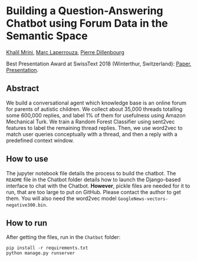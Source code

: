 # Building a Question-Answering Chatbot using Forum Data in the Semantic Space

[Khalil Mrini](https://KhalilMrini.github.io/), [Marc Laperrouza](https://people.epfl.ch/marc.laperrouza/bio?lang=en&cvlang=en), [Pierre Dillenbourg](https://people.epfl.ch/cgi-bin/people?id=155704&op=bio&lang=en&cvlang=en)

Best Presentation Award at SwissText 2018 (Winterthur, Switzerland): [Paper](https://infoscience.epfl.ch/record/256467?&ln=en), [Presentation](https://www.youtube.com/watch?v=ht03dVRmYmQ).

## Abstract

We build a conversational agent which knowledge base is an online forum for parents of autistic children. We collect about 35,000 threads totalling some 600,000 replies, and label 1% of them for usefulness using Amazon Mechanical Turk. We train a Random Forest Classifier using sent2vec features to label the remaining thread replies. Then, we use word2vec to match user queries conceptually with a thread, and then a reply with a predefined context window.

## How to use

The jupyter notebook file details the process to build the chatbot. The `README` file in the Chatbot folder details how to launch the Django-based interface to chat with the Chatbot. **However**, pickle files are needed for it to run, that are too large to put on GitHub. Please contact the author to get them. You will also need the word2vec model `GoogleNews-vectors-negative300.bin`.

## How to run

After getting the files, run in the `Chatbot` folder:

	pip install -r requirements.txt
	python manage.py runserver
